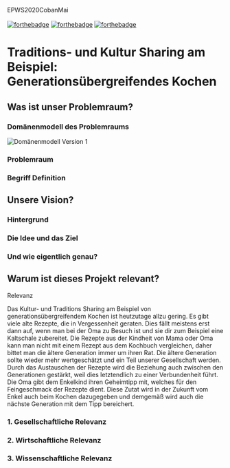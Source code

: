 EPWS2020CobanMai </br></br>
[![forthebadge](https://forthebadge.com/images/badges/makes-people-smile.svg)](https://forthebadge.com) [![forthebadge](https://forthebadge.com/images/badges/built-with-love.svg)](https://forthebadge.com) [![forthebadge](https://forthebadge.com/images/badges/for-you.svg)](https://forthebadge.com) </br>
# Traditions- und Kultur Sharing am Beispiel: </br>  Generationsübergreifendes Kochen

## Was ist unser Problemraum?
### Domänenmodell des Problemraums
![Domänenmodell Version 1](Artefakte/Domänenmodell_v2.png)
### Problemraum
### Begriff Definition
## Unsere Vision?
### Hintergrund
### Die Idee und das Ziel
### Und wie eigentlich genau?
## Warum ist dieses Projekt relevant?
Relevanz

Das Kultur- und Traditions Sharing am Beispiel von generationsübergreifendem Kochen ist heutzutage allzu gering.
Es gibt viele alte Rezepte, die in Vergessenheit geraten. Dies fällt meistens erst dann auf, wenn man bei der Oma zu Besuch ist und sie dir zum Beispiel eine Kaltschale zubereitet. 
Die Rezepte aus der Kindheit von Mama oder Oma kann man nicht mit einem Rezept aus dem Kochbuch vergleichen, daher bittet man die ältere Generation immer um ihren Rat.
Die ältere Generation sollte wieder mehr wertgeschätzt und ein Teil unserer Gesellschaft werden. Durch das Austauschen der Rezepte wird die Beziehung auch zwischen den Generationen gestärkt, weil dies letztendlich zu einer Verbundenheit führt. Die Oma gibt dem Enkelkind ihren Geheimtipp mit, welches für den Feingeschmack der Rezepte dient. Diese Zutat wird in der Zukunft vom Enkel auch beim Kochen dazugegeben und demgemäß wird auch die nächste Generation mit dem Tipp bereichert. 

### 1. Gesellschaftliche Relevanz

### 2. Wirtschaftliche Relevanz

### 3. Wissenschaftliche Relevanz
